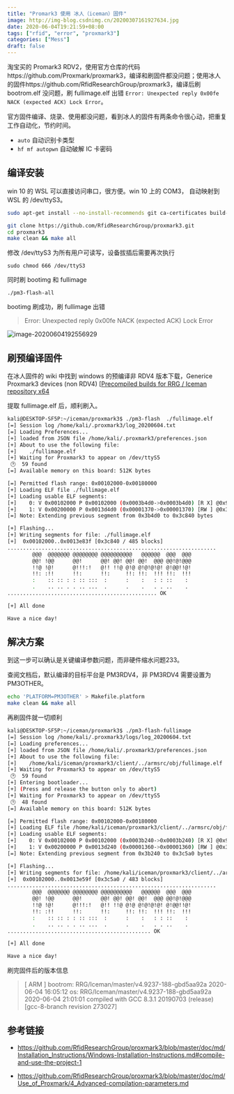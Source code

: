 ```yaml
---
title: "Promark3 使用 冰人（iceman）固件"
image: http://img-blog.csdnimg.cn/20200307161927634.jpg
date: 2020-06-04T19:21:59+08:00
tags: ["rfid", "error", "proxmark3"]
categories: ["Mess"]
draft: false
---
```




淘宝买的 Promark3 RDV2，使用官方仓库的代码https://github.com/Proxmark/proxmark3，编译和刷固件都没问题；使用冰人的固件https://github.com/RfidResearchGroup/proxmark3，编译后刷bootrom.elf 没问题，刷 fullimage.elf 出错 `Error: Unexpected reply 0x00fe NACK (expected ACK) Lock Error`。

<!--more-->

官方固件编译、烧录、使用都没问题，看到冰人的固件有两条命令很心动，把重复工作自动化，节约时间。

- `auto` 自动识别卡类型
- `hf mf autopwn`  自动破解 IC 卡密码



## 编译安装

win 10 的 WSL 可以直接访问串口，很方便。win 10 上的 COM3， 自动映射到 WSL 的 /dev/ttyS3。

```bash
sudo apt-get install --no-install-recommends git ca-certificates build-essential pkg-config libreadline-dev gcc-arm-none-eabi libnewlib-dev

git clone https://github.com/RfidResearchGroup/proxmark3.git
cd proxmark3
make clean && make all
```

修改 /dev/ttyS3 为所有用户可读写，设备拔插后需要再次执行

`sudo chmod 666 /dev/ttyS3`

同时刷 bootimg 和 fullimage

`./pm3-flash-all`

bootimg 刷成功，刷 fullimage 出错

> Error: Unexpected reply 0x00fe NACK (expected ACK)
>        Lock Error

![image-20200604192556929](https://cdn.jsdelivr.net/gh/4ft35t/images@blog/img/2020/20200604192557.png)



## 刷预编译固件

在冰人固件的 wiki 中找到 windows 的预编译非 RDV4 版本下载，Generice Proxmark3 devices (non RDV4) [[Precompiled builds for RRG / Iceman repository x64](https://drive.google.com/open?id=1PI3Xr1mussPBPnYGu4ZjWzGPARK4N7JR)

提取 fullimage.elf 后，顺利刷入。

```bash
kali@DESKTOP-SF5P:~/iceman/proxmark3$ ./pm3-flash  ./fullimage.elf
[=] Session log /home/kali/.proxmark3/log_20200604.txt
[=] Loading Preferences...
[+] loaded from JSON file /home/kali/.proxmark3/preferences.json
[+] About to use the following file:
[+]    ./fullimage.elf
[+] Waiting for Proxmark3 to appear on /dev/ttyS5
 🕑  59 found
[=] Available memory on this board: 512K bytes

[=] Permitted flash range: 0x00102000-0x00180000
[+] Loading ELF file ./fullimage.elf
[+] Loading usable ELF segments:
[+]    0: V 0x00102000 P 0x00102000 (0x0003b4d0->0x0003b4d0) [R X] @0x94
[+]    1: V 0x00200000 P 0x0013d4d0 (0x00001370->0x00001370) [RW ] @0x3b564
[=] Note: Extending previous segment from 0x3b4d0 to 0x3c840 bytes

[+] Flashing...
[+] Writing segments for file: ./fullimage.elf
[+]  0x00102000..0x0013e83f [0x3c840 / 485 blocks]
...................................................................
        @@@  @@@@@@@ @@@@@@@@ @@@@@@@@@@   @@@@@@  @@@  @@@
        @@! !@@      @@!      @@! @@! @@! @@!  @@@ @@!@!@@@
        !!@ !@!      @!!!:!   @!! !!@ @!@ @!@!@!@! @!@@!!@!
        !!: :!!      !!:      !!:     !!: !!:  !!! !!:  !!!
        :    :: :: : : :: :::  :      :    :   : : ::    :
        .    .. .. . . .. ...  .      .    .   . . ..    .
................................................ OK

[+] All done

Have a nice day!
```

## 解决方案

到这一步可以确认是关键编译参数问题，而非硬件缩水问题233。

查阅文档后，默认编译的目标平台是 PM3RDV4，非 PM3RDV4 需要设置为 PM3OTHER。

```bash
echo 'PLATFORM=PM3OTHER' > Makefile.platform
make clean && make all
```

再刷固件就一切顺利

```bash
kali@DESKTOP-SF5P:~/iceman/proxmark3$ ./pm3-flash-fullimage
[=] Session log /home/kali/.proxmark3/logs/log_20200604.txt
[=] Loading preferences...
[+] loaded from JSON file /home/kali/.proxmark3/preferences.json
[+] About to use the following file:
[+]    /home/kali/iceman/proxmark3/client/../armsrc/obj/fullimage.elf
[+] Waiting for Proxmark3 to appear on /dev/ttyS5
 🕑  59 found
[+] Entering bootloader...
[+] (Press and release the button only to abort)
[+] Waiting for Proxmark3 to appear on /dev/ttyS5
 🕒  48 found
[=] Available memory on this board: 512K bytes

[=] Permitted flash range: 0x00102000-0x00180000
[+] Loading ELF file /home/kali/iceman/proxmark3/client/../armsrc/obj/fullimage.elf
[+] Loading usable ELF segments:
[+]    0: V 0x00102000 P 0x00102000 (0x0003b240->0x0003b240) [R X] @0x94
[+]    1: V 0x00200000 P 0x0013d240 (0x00001360->0x00001360) [RW ] @0x3b2d4
[=] Note: Extending previous segment from 0x3b240 to 0x3c5a0 bytes

[+] Flashing...
[+] Writing segments for file: /home/kali/iceman/proxmark3/client/../armsrc/obj/fullimage.elf
[+]  0x00102000..0x0013e59f [0x3c5a0 / 483 blocks]
...................................................................
        @@@  @@@@@@@ @@@@@@@@ @@@@@@@@@@   @@@@@@  @@@  @@@
        @@! !@@      @@!      @@! @@! @@! @@!  @@@ @@!@!@@@
        !!@ !@!      @!!!:!   @!! !!@ @!@ @!@!@!@! @!@@!!@!
        !!: :!!      !!:      !!:     !!: !!:  !!! !!:  !!!
        :    :: :: : : :: :::  :      :    :   : : ::    :
        .    .. .. . . .. ...  .      .    .   . . ..    .
.............................................. OK

[+] All done

Have a nice day!
```

刷完固件后的版本信息

>  [ ARM ]
>   bootrom: RRG/Iceman/master/v4.9237-188-gbd5aa92a 2020-06-04 16:05:12
>        os: RRG/Iceman/master/v4.9237-188-gbd5aa92a 2020-06-04 21:01:01
>   compiled with GCC 8.3.1 20190703 (release) [gcc-8-branch revision 273027]

## 参考链接

- https://github.com/RfidResearchGroup/proxmark3/blob/master/doc/md/Installation_Instructions/Windows-Installation-Instructions.md#compile-and-use-the-project-1

- https://github.com/RfidResearchGroup/proxmark3/blob/master/doc/md/Use_of_Proxmark/4_Advanced-compilation-parameters.md
